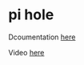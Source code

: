 # pi hole

Dcoumentation [here](https://docs.technotim.live/posts/uptime-kuma/)

Video [here](https://www.youtube.com/watch?v=r_A5NKkAqZM)